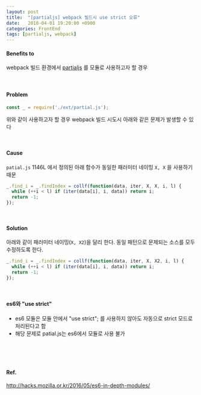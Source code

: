 ```yaml
---
layout: post
title:  "[partialjs] webpack 빌드시 use strict 오류"
date:   2018-04-01 19:20:00 +0900
categories: FrontEnd
tags: [partialjs, webpack]
---
```

#### Benefits to
webpack 빌드 환경에서 [partialjs](https://github.com/marpple/partial.js) 를 모듈로 사용하고자 할 경우
<br>
<br>
<br>


#### Problem
```js
const _ = require('./ext/partial.js');
```
위와 같이 사용하고자 할 경우 webpack 빌드 시도시 아래와 같은 문제가 발생할 수 있다
<script src="https://gist.github.com/min9nim/b9813bbdaf8367ee34aba1bc14742168.js"></script>
<br>

#### Cause
`patial.js` 1146L 에서 정의된 아래 함수가 동일한 패러미터 네이밍 `X, X` 을 사용하기 때문
```js
_.find_i = _.findIndex = collf(function(data, iter, X, X, i, l) {
  while (++i < l) if (iter(data[i], i, data)) return i;
  return -1;
});
```
<br>


#### Solution
아래와 같이 패러미터 네이밍(`X, X2`)을 달리 한다. 동일 패턴으로 문제되는 소스를 모두 수정하도록 한다.
```js
_.find_i = _.findIndex = collf(function(data, iter, X, X2, i, l) {
  while (++i < l) if (iter(data[i], i, data)) return i;
  return -1;
});
```
<br>


#### es6와 "use strict"
- es6 모듈은 모듈 안에서 "use strict"; 를 사용하지 않아도 자동으로 strict 모드로 처리된다고 함
- 해당 문제로 patial.js는 es6에서 모듈로 사용 불가
<br>
<br>
<br>

#### Ref.
<http://hacks.mozilla.or.kr/2016/05/es6-in-depth-modules/>
